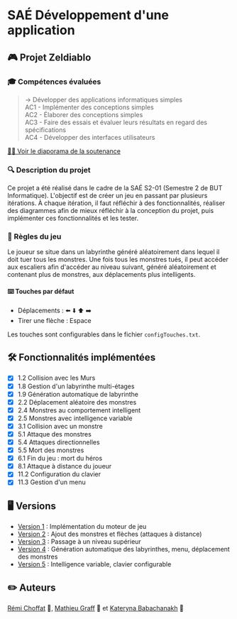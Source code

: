 # SAÉ Développement d'une application

## 🎮 Projet Zeldiablo

### 🎓 Compétences évaluées

> → Développer des applications informatiques simples  
> AC1 - Implémenter des conceptions simples  
> AC2 - Élaborer des conceptions simples  
> AC3 - Faire des essais et évaluer leurs résultats en regard des spécifications  
> AC4 - Développer des interfaces utilisateurs

[🧑‍🏫 Voir le diaporama de la soutenance](https://github.com/remi-choffat/2024_Zeldiablo_remi-choffat_Cesareuh_katrinltvnv/tree/main/documents/Diapo_Soutenance.pdf)

### 🔍 Description du projet

Ce projet a été réalisé dans le cadre de la SAÉ S2-01 (Semestre 2 de BUT Informatique). L'objectif est de créer un jeu
en passant par plusieurs itérations. À chaque itération, il faut réfléchir à des fonctionnalités, réaliser
des diagrammes afin de mieux réfléchir à la conception du projet, puis implémenter ces fonctionnalités et les
tester.

### 📖 Règles du jeu

Le joueur se situe dans un labyrinthe généré aléatoirement dans lequel il doit tuer tous les monstres. Une fois tous les
monstres tués, il peut accéder aux escaliers afin d'accéder au niveau suivant, généré aléatoirement et contenant plus de
monstres, aux déplacements plus intelligents.

#### ⌨️ Touches par défaut

* Déplacements : ⬅️ ⬇️ ⬆️ ➡️
* Tirer une flèche : Espace

Les touches sont configurables dans le fichier `configTouches.txt`.

## 🛠️ Fonctionnalités implémentées

- [X] 1.2 Collision avec les Murs
- [X] 1.8 Gestion d'un labyrinthe multi-étages
- [X] 1.9 Génération automatique de labyrinthe
- [X] 2.2 Déplacement aléatoire des monstres
- [X] 2.4 Monstres au comportement intelligent
- [X] 2.5 Monstres avec intelligence variable
- [X] 3.1 Collision avec un monstre
- [X] 5.1 Attaque des monstres
- [X] 5.4 Attaques directionnelles
- [X] 5.5 Mort des monstres
- [X] 6.1 Fin du jeu : mort du héros
- [X] 8.1 Attaque à distance du joueur
- [X] 11.2 Configuration du clavier
- [X] 11.3 Gestion d'un menu

## 🖥️ Versions

* [Version 1](https://github.com/remi-choffat/2024_Zeldiablo_remi-choffat_Cesareuh_katrinltvnv/tree/main/documents/version_1/) :
  Implémentation du moteur de jeu
* [Version 2](https://github.com/remi-choffat/2024_Zeldiablo_remi-choffat_Cesareuh_katrinltvnv/tree/main/documents/version_2/) :
  Ajout des monstres et flèches (attaques à distance)
* [Version 3](https://github.com/remi-choffat/2024_Zeldiablo_remi-choffat_Cesareuh_katrinltvnv/tree/main/documents/version_3/) :
  Passage à un niveau supérieur
* [Version 4](https://github.com/remi-choffat/2024_Zeldiablo_remi-choffat_Cesareuh_katrinltvnv/tree/main/documents/version_4/) :
  Génération automatique des labyrinthes, menu, déplacement des monstres
* [Version 5](https://github.com/remi-choffat/2024_Zeldiablo_remi-choffat_Cesareuh_katrinltvnv/tree/main/documents/version_5/) :
  Intelligence variable, clavier configurable

## ✏️ Auteurs

[Rémi Choffat](https://github.com/remi-choffat) 🐢, [Mathieu Graff](https://github.com/Cesareuh) 🐧
et [Kateryna Babachanakh](https://github.com/katrinltvnv) 🦋 

